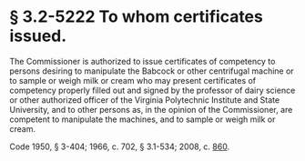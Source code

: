 # § 3.2-5222 To whom certificates issued.

<p>The Commissioner is authorized to issue certificates of competency to persons desiring to manipulate the Babcock or other centrifugal machine or to sample or weigh milk or cream who may present certificates of competency properly filled out and signed by the professor of dairy science or other authorized officer of the Virginia Polytechnic Institute and State University, and to other persons as, in the opinion of the Commissioner, are competent to manipulate the machines, and to sample or weigh milk or cream.</p><p>Code 1950, § 3-404; 1966, c. 702, § 3.1-534; 2008, c. <a href='http://lis.virginia.gov/cgi-bin/legp604.exe?081+ful+CHAP0860'>860</a>.</p>